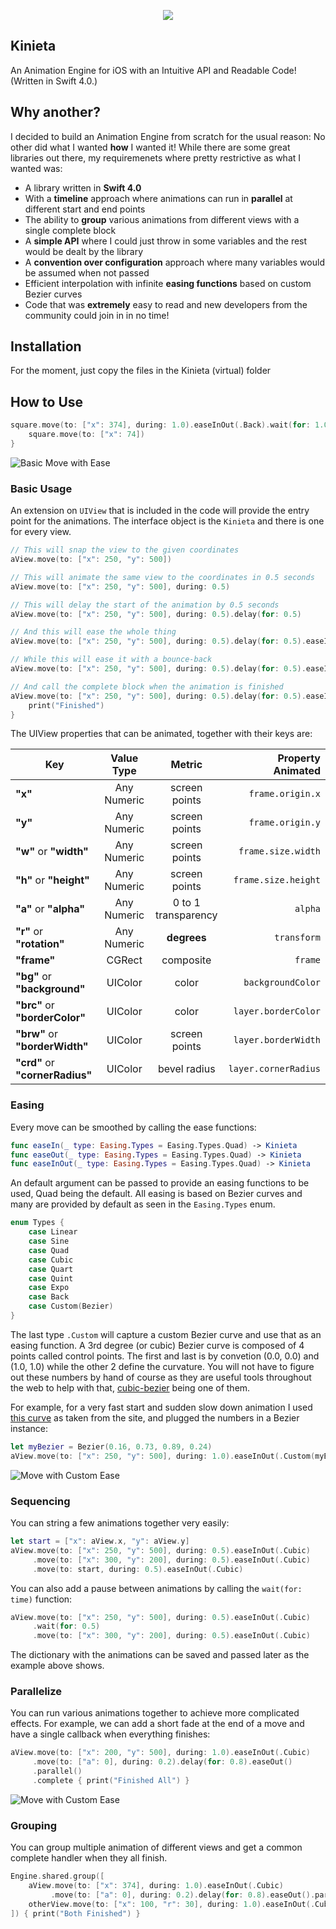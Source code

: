 <p align="center"> 
  <img src="https://github.com/mmick66/kinieta/blob/master/Kinieta_Logo.png">
</p>

## Kinieta
An Animation Engine for iOS with an Intuitive API and Readable Code! (Written in Swift 4.0.)

## Why another?

I decided to build an Animation Engine from scratch for the usual reason: No other did what I wanted **how** I wanted it! While there are some great libraries out there, my requiremenets where pretty restrictive as what I wanted was:

* A library written in **Swift 4.0**
* With a **timeline** approach where animations can run in **parallel** at different start and end points
* The ability to **group** various animations from different views with a single complete block
* A **simple API** where I could just throw in some variables and the rest would be dealt by the library
* A **convention over configuration** approach where many variables would be assumed when not passed
* Efficient interpolation with infinite **easing functions** based on custom Bezier curves
* Code that was **extremely** easy to read and new developers from the community could join in in no time!

## Installation

For the moment, just copy the files in the Kinieta (virtual) folder

## How to Use

```swift
square.move(to: ["x": 374], during: 1.0).easeInOut(.Back).wait(for: 1.0).complete {
    square.move(to: ["x": 74])
}
```

![Basic Move with Ease](https://github.com/mmick66/kinieta/blob/master/Assets/move.easeInOut.Back.gif)

### Basic Usage

An extension on `UIView` that is included in the code will provide the entry point for the animations. The interface object is the `Kinieta` and there is one for every view.

```swift
// This will snap the view to the given coordinates
aView.move(to: ["x": 250, "y": 500])

// This will animate the same view to the coordinates in 0.5 seconds
aView.move(to: ["x": 250, "y": 500], during: 0.5)

// This will delay the start of the animation by 0.5 seconds
aView.move(to: ["x": 250, "y": 500], during: 0.5).delay(for: 0.5)

// And this will ease the whole thing
aView.move(to: ["x": 250, "y": 500], during: 0.5).delay(for: 0.5).easeInOut()

// While this will ease it with a bounce-back
aView.move(to: ["x": 250, "y": 500], during: 0.5).delay(for: 0.5).easeInOut(.Back)

// And call the complete block when the animation is finished
aView.move(to: ["x": 250, "y": 500], during: 0.5).delay(for: 0.5).easeInOut(.Back).complete { 
    print("Finished") 
}
```



The UIView properties that can be animated, together with their keys are:


| Key                       | Value Type    |   Metric    | Property Animated  |
| -------------             |:-------------:|:-------------:|               -----:|
| **"x"**                       | Any Numeric   | screen points |   `frame.origin.x` |
| **"y"**                       | Any Numeric   | screen points  |  `frame.origin.y` |
| **"w"** or **"width"**            | Any Numeric   |  screen points |`frame.size.width` |
| **"h"** or **"height"**           | Any Numeric   | screen points |`frame.size.height` |
| **"a"** or **"alpha"**            | Any Numeric   |  0 to 1 transparency |           `alpha` |
| **"r"** or **"rotation"**            | Any Numeric   |  **degrees** |           `transform` |
| **"frame"**                   | CGRect        |  composite  |         `frame` |
| **"bg"** or **"background"**      | UIColor       | color |  `backgroundColor` |
| **"brc"** or **"borderColor"**    | UIColor       | color |`layer.borderColor` |
| **"brw"** or **"borderWidth"**    | UIColor       | screen points |`layer.borderWidth` |
| **"crd"** or **"cornerRadius"**   | UIColor       | bevel radius | `layer.cornerRadius` |


### Easing

Every move can be smoothed by calling the ease functions:

```swift
func easeIn(_ type: Easing.Types = Easing.Types.Quad) -> Kinieta
func easeOut(_ type: Easing.Types = Easing.Types.Quad) -> Kinieta
func easeInOut(_ type: Easing.Types = Easing.Types.Quad) -> Kinieta
```

An default argument can be passed to provide an easing functions to be used, Quad being the default. All easing is based on Bezier curves and many are provided by default as seen in the `Easing.Types` enum. 

```swift
enum Types {
    case Linear
    case Sine
    case Quad
    case Cubic
    case Quart
    case Quint
    case Expo
    case Back
    case Custom(Bezier)
}
 ```
 
The last type `.Custom` will capture a custom Bezier curve and use that as an easing function. A 3rd degree (or cubic) Bezier curve is composed of 4 points called control points. The first and last is by convetion (0.0, 0.0) and (1.0, 1.0) while the other 2 define the curvature. You will not have to figure out these numbers by hand of course as they are useful tools throughout the web to help with that, [cubic-bezier](http://cubic-bezier.com/) being one of them. 

For example, for a very fast start and sudden slow down animation I used [this curve](http://cubic-bezier.com/#.16,.73,.89,.24) as taken from the site, and plugged the numbers in a Bezier instance:

```swift
let myBezier = Bezier(0.16, 0.73, 0.89, 0.24)
aView.move(to: ["x": 250, "y": 500], during: 1.0).easeInOut(.Custom(myBezier))
 ```
 
 ![Move with Custom Ease](https://github.com/mmick66/kinieta/blob/master/Assets/move.easeInOut.Custom.gif)

### Sequencing

You can string a few animations together very easily:

```swift
let start = ["x": aView.x, "y": aView.y]
aView.move(to: ["x": 250, "y": 500], during: 0.5).easeInOut(.Cubic)
     .move(to: ["x": 300, "y": 200], during: 0.5).easeInOut(.Cubic)
     .move(to: start, during: 0.5).easeInOut(.Cubic)
```

You can also add a pause between animations by calling the `wait(for: time)` function:

```swift
aView.move(to: ["x": 250, "y": 500], during: 0.5).easeInOut(.Cubic)
     .wait(for: 0.5)
     .move(to: ["x": 300, "y": 200], during: 0.5).easeInOut(.Cubic)
```

The dictionary with the animations can be saved and passed later as the example above shows.

### Parallelize

You can run various animations together to achieve more complicated effects. For example, we can add a short fade at the end of a move and have a single callback when everything finishes:

```swift
aView.move(to: ["x": 200, "y": 500], during: 1.0).easeInOut(.Cubic)
     .move(to: ["a": 0], during: 0.2).delay(for: 0.8).easeOut()
     .parallel()
     .complete { print("Finished All") }
```

 ![Move with Custom Ease](https://github.com/mmick66/kinieta/blob/master/Assets/move.easeInOut.fade.gif)
 
 ### Grouping
 
 You can group multiple animation of different views and get a common complete handler when they all finish.
 
 ```swift
 Engine.shared.group([
     aView.move(to: ["x": 374], during: 1.0).easeInOut(.Cubic)
          .move(to: ["a": 0], during: 0.2).delay(for: 0.8).easeOut().parallel(),
     otherView.move(to: ["x": 100, "r": 30], during: 1.0).easeInOut(.Cubic)
]) { print("Both Finished") }
```
